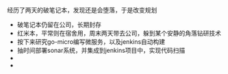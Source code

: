 经历了两天的破笔记本，发现还是会堕落，于是改变规划

* 破笔记本仍留在公司，长期封存
* 红米本，平常则在宿舍用，周末两天带去公司，躲到某个安静的角落钻研技术
* 按下来研究go-micro编写微服务，以及jenkins自动构建
* 抽时间部署sonar系统，并集成到jenkins项目中，实现代码扫描
* 
* 